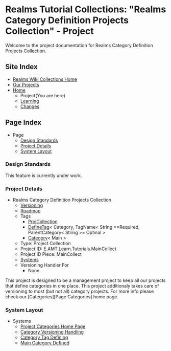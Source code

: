 [Page]:https://github.com/Ancient-Majik-Tech/Learn.Tutorial.MainCollect/blob/main/Project/ProjectHome.md

[Page Wikis Home]:https://github.com/Ancient-Majik-Tech/Learn.Tutorial.Collections/blob/main/README.md
[Page OurProjects]:https://github.com/Ancient-Majik-Tech/Learn.Tutorial.Collections/blob/main/OurProjects.md

[Page Home]:https://github.com/Ancient-Majik-Tech/Learn.Tutorial.MainCollect/blob/main/README.md
[Page Learn Home]:https://github.com/Ancient-Majik-Tech/Learn.Tutorial.MainCollect/blob/main/Learn/LearnHome.md
[Page Changes Home]:https://github.com/Ancient-Majik-Tech/Learn.Tutorial.MainCollect/blob/main/Changes/ChangesHome.md
[Page Roadmap Home]:https://github.com/Ancient-Majik-Tech/Learn.Tutorial.MainCollect/blob/main/Project/RoadMap.md

[Sec Standards]:https://github.com/Ancient-Majik-Tech/Learn.Tutorial.MainCollect/blob/main/Project/ProjectHome.md#design-standards
[Sec Details]:https://github.com/Ancient-Majik-Tech/Learn.Tutorial.MainCollect/blob/main/Project/ProjectHome.md#project-details
[Sec Layout]:https://github.com/Ancient-Majik-Tech/Learn.Tutorial.MainCollect/blob/main/Project/ProjectHome.md#system-layout

[Tag Proj DefineTag]:https://github.com/Ancient-Majik-Tech/Learn.Tutorial.Collections/blob/main/Project/Extends/ProjectUpdateInWorks.md
[Tag Proj ProjCollect]:https://github.com/Ancient-Majik-Tech/Learn.Tutorial.Collections/blob/main/Project/Extends/ProjectUpdateInWorks.md
[Tag Proj Category]:https://github.com/Ancient-Majik-Tech/Learn.Tutorial.Collections/blob/main/Project/Extends/ProjectUpdateInWorks.md

[Sys CategoryHome]:https://github.com/Ancient-Majik-Tech/Learn.Tutorial.MainCollect/blob/main/Project/Systems/CateHomeSys.md
[Sys CatVersions]:https://github.com/Ancient-Majik-Tech/Learn.Tutorial.MainCollect/blob/main/Project/Systems/CatVersionsSys.md
[Sys CatTagDef]:https://github.com/Ancient-Majik-Tech/Learn.Tutorial.MainCollect/blob/main/Project/Systems/CatTagDefSys.md
[Sys MainCatDef]:https://github.com/Ancient-Majik-Tech/Learn.Tutorial.MainCollect/blob/main/Project/Systems/MainCatDef.md

# Realms Tutorial Collections: "Realms Category Definition Projects Collection" - Project

Welcome to the project documentation for Realms Category Definition Projects Collection.


## Site Index

- [Realms Wiki Collections Home][Page Wikis Home]
- [Our Projects][Page OurProjects]
- [Home][Page Home] 
	- Project(You are here)
	- [Learning][Page Learn Home]
	- [Changes][Page Changes Home]

## Page Index

- Page
	- [Design Standards][Sec Standards]
	- [Project Details][Sec Details]
	- [System Layout][Sec Layout]

### Design Standards

This feature is currently under work.

### Project Details

- Realms Category Definition Projects Collection
	- [Versioning][Page Changes Home]
	- [Roadmap][Page Roadmap Home]
	- Tags
		- [ProjCollection][Tag Proj ProjCollect]
		- [DefineTag][Tag Proj DefineTag]< Category, TagName< String >=Required, ParentCategory< String >= Optinal >
		- [Category][Tag Proj Category]< Main >
	- Type: Project Collection
	- Project ID: E.AMT.Learn.Tutorials.MainCollect
	- Project ID Piece: MainCollect
	- [Systems][Sec Layout]
	- Versioning Handler For
		- None

This project is designed to be a management project to keep all our projects that define categories in one place. This project additionaly takes care of versioning to most (but not all) category projects. For more info please check our [Categories][Page Categories] home page.

### System Layout

- Systems
	- [Project Categories Home Page][Sys CategoryHome]
	- [Category Versioning Handling][Sys CatVersions]
	- [Category Tag Defining][Sys CatTagDef]
	- [Main Category Defined][Sys MainCatDef]




